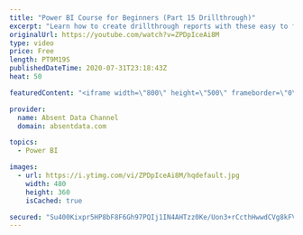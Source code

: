 ```yaml
---
title: "Power BI Course for Beginners (Part 15 Drillthrough)"
excerpt: "Learn how to create drillthrough reports with these easy to follow steps."
originalUrl: https://youtube.com/watch?v=ZPDpIceAi8M
type: video
price: Free
length: PT9M19S
publishedDateTime: 2020-07-31T23:18:43Z
heat: 50

featuredContent: "<iframe width=\"800\" height=\"500\" frameborder=\"0\" src=\"https://www.youtube.com/embed/ZPDpIceAi8M\" allow=\"accelerometer; autoplay; encrypted-media; gyroscope; picture-in-picture\" allowfullscreen></iframe>"

provider:
  name: Absent Data Channel
  domain: absentdata.com

topics:
  - Power BI

images:
  - url: https://i.ytimg.com/vi/ZPDpIceAi8M/hqdefault.jpg
    width: 480
    height: 360
    isCached: true

secured: "Su400Kixpr5HP8bF8F6Gh97PQIj1IN4AHTzz0Ke/Uon3+rCcthHwwdCVg8kFVemLH5TUL6O0YocBr/cEVJvvLZKAligDXdw1rhKAB/vA4jn9sbQLXUAyR8sioxIIR3Zk1tLHBn9iJnGtjQzciiaJmbgIfdpsZvlJqJ2/v3v29KG9KrNY/3Ak6Vqckp+GXQUxIFU5K61F2S4vx34ZbghIao5yjJrRRC3t1GtXFrH4BCBUpCnyoAnfz8V5k1nb3LqzHbwNXlH7A4vPrjx5NC/44ANdIvM/DzYGX9OCQlezwyD866GqdA0WY9A0xTT9pqSyzNuhdxc7x2aEPWX4Rd+thDCrv7kuQCkBReKtH1WGkCsfa+K9n+n5bnlbGwF+J77gMlRl+PUNazRYEbkoYyeSnYJxSAs0GUSOzceK+PJ2geo=;UyD+BmuF2Tx4J/hPhJrD/w=="
---
```


